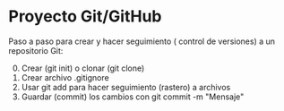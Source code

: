 # Proyecto Git/GitHub

Paso a paso para crear y hacer seguimiento ( control de versiones) a un repositorio Git:

0. Crear (git init) o clonar (git clone)
1. Crear archivo .gitignore
2. Usar git add para hacer seguimiento (rastero) a archivos
3. Guardar (commit) los cambios con git commit  -m "Mensaje"